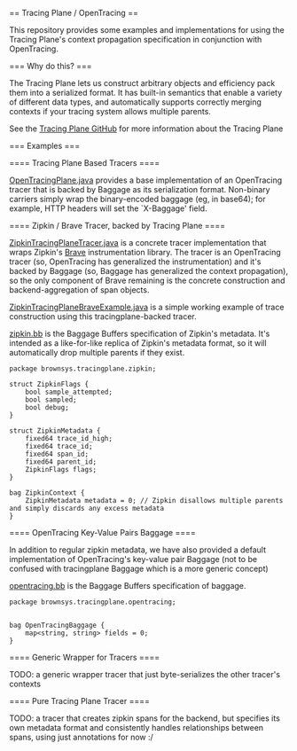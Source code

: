 == Tracing Plane / OpenTracing ==

This repository provides some examples and implementations for using the Tracing Plane's context propagation specification in conjunction with OpenTracing.

=== Why do this? ===

The Tracing Plane lets us construct arbitrary objects and efficiency pack them into a serialized format.  It has built-in semantics that enable a variety of different data types, and automatically supports correctly merging contexts if your tracing system allows multiple parents.

See the [Tracing Plane GitHub](https://github.com/JonathanMace/tracingplane) for more information about the Tracing Plane

=== Examples ===

==== Tracing Plane Based Tracers ====

[OpenTracingPlane.java](https://github.com/JonathanMace/tracingplane-opentracing/blob/master/src/main/java/brownsys/tracingplane/opentracing/OpenTracingPlane.java) provides a base implementation of an OpenTracing tracer that is backed by Baggage as its serialization format.  Non-binary carriers simply wrap the binary-encoded baggage (eg, in base64); for example, HTTP headers will set the `X-Baggage' field.

==== Zipkin / Brave Tracer, backed by Tracing Plane ====

[ZipkinTracingPlaneTracer.java](https://github.com/JonathanMace/tracingplane-opentracing/blob/master/src/main/java/brownsys/tracingplane/opentracing/zipkin/ZipkinTracingPlaneTracer.java) is a concrete tracer implementation that wraps Zipkin's [Brave](https://github.com/openzipkin/brave) instrumentation library.  The tracer is an OpenTracing tracer (so, OpenTracing has generalized the instrumentation) and it's backed by Baggage (so, Baggage has generalized the context propagation), so the only component of Brave remaining is the concrete construction and backend-aggregation of span objects.

[ZipkinTracingPlaneBraveExample.java](https://github.com/JonathanMace/tracingplane-opentracing/blob/master/src/main/java/brownsys/tracingplane/examples/ZipkinTracingPlaneBraveExample.java) is a simple working example of trace construction using this tracingplane-backed tracer.

[zipkin.bb](https://github.com/JonathanMace/tracingplane-opentracing/blob/master/src/main/baggage/zipkin.bb) is the Baggage Buffers specification of Zipkin's metadata.  It's intended as a like-for-like replica of Zipkin's metadata format, so it will automatically drop multiple parents if they exist.

	package brownsys.tracingplane.zipkin;

	struct ZipkinFlags {
	    bool sample_attempted;
	    bool sampled;
	    bool debug;
	}

	struct ZipkinMetadata {
	    fixed64 trace_id_high;
	    fixed64 trace_id;
	    fixed64 span_id;
	    fixed64 parent_id;
	    ZipkinFlags flags;
	}

	bag ZipkinContext {
	    ZipkinMetadata metadata = 0; // Zipkin disallows multiple parents and simply discards any excess metadata
	} 

==== OpenTracing Key-Value Pairs Baggage ====

In addition to regular zipkin metadata, we have also provided a default implementation of OpenTracing's key-value pair Baggage (not to be confused with tracingplane Baggage which is a more generic concept)

[opentracing.bb](https://github.com/JonathanMace/tracingplane-opentracing/blob/master/src/main/baggage/opentracing.bb) is the Baggage Buffers specification of baggage.

	package brownsys.tracingplane.opentracing;


	bag OpenTracingBaggage {
	    map<string, string> fields = 0;
	}


==== Generic Wrapper for Tracers ====

TODO: a generic wrapper tracer that just byte-serializes the other tracer's contexts

==== Pure Tracing Plane Tracer ====

TODO: a tracer that creates zipkin spans for the backend, but specifies its own metadata format and consistently handles relationships between spans, using just annotations for now :/
